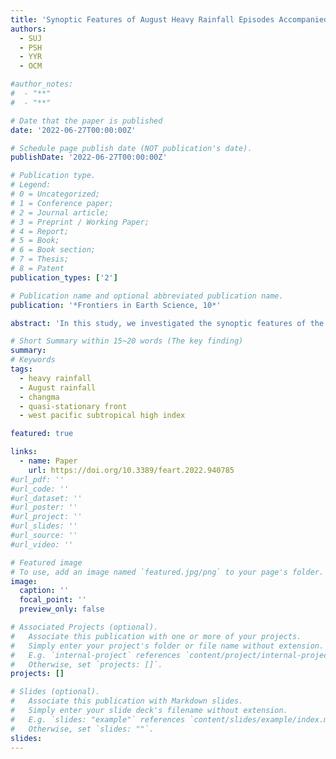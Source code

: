 ```yaml
---
title: 'Synoptic Features of August Heavy Rainfall Episodes Accompanied By a Quasi-Stationary Front Over the Korean Peninsula and Its Relationship With the Western Pacific Subtropical High'
authors:
  - SUJ
  - PSH
  - YYR
  - OCM

#author_notes:
#  - "**"
#  - "**"

# Date that the paper is published
date: '2022-06-27T00:00:00Z'

# Schedule page publish date (NOT publication's date).
publishDate: '2022-06-27T00:00:00Z'

# Publication type.
# Legend: 
# 0 = Uncategorized; 
# 1 = Conference paper; 
# 2 = Journal article;
# 3 = Preprint / Working Paper; 
# 4 = Report; 
# 5 = Book; 
# 6 = Book section;
# 7 = Thesis; 
# 8 = Patent
publication_types: ['2']

# Publication name and optional abbreviated publication name.
publication: '*Frontiers in Earth Science, 10*'

abstract: 'In this study, we investigated the synoptic features of the August 26–27, 2018 heavy rainfall episode, which was accompanied by a quasi-stationary front over the Korean peninsula, as well as its relationship with the climatological characteristics of the Western Pacific Subtropical High (WPSH), using reanalysis and observational data. Through a case study, we analyzed the synoptic environment and frontal structure of the heavy rainfall event by comparing it with a heavy rainfall event associated with a quasi-stationary front that occurred on June 26–27, 2018 (during the Changma period). The case study indicates that the environment and structure of the quasi-stationary fronts in both events exhibited common characteristic features: an extended WPSH and strong low-level winds along the western or northwestern edge of the WPSH and a northward tilted frontal structure. Although differences in the moisture transport path were observed (southwesterly for the Changma event and southerly for the August event), their contributions to maintaining the quasi-stationary fronts were comparable around the Korean peninsula. We further investigated the climatological characteristics of these two heavy rainfall episodes for a 30 year period (1990–2019). We identified heavy rainfall days similar to those of the case study using pattern correlations of the 850 hPa geopotential height anomaly. The occurrence frequencies for each period indicate that the environmental features of the Changma event can be regarded as the typical heavy rainfall environment during the Changma period, whereas the environmental features of the August event were not typical for heavy rainfall during August. The main difference between similar and different cases to the August event is the expansion of the WPSH. Analysis of the relationship between annual variations in the WPSH indices and the occurrence frequency of heavy rainfall days during each August period also indicates that heavy rainfall with a quasi-stationary front similar to the August event is closely related to WPSH expansion.'

# Short Summary within 15~20 words (The key finding)
summary:
# Keywords
tags:
  - heavy rainfall
  - August rainfall
  - changma
  - quasi-stationary front
  - west pacific subtropical high index

featured: true

links:
  - name: Paper
    url: https://doi.org/10.3389/feart.2022.940785
#url_pdf: ''
#url_code: ''
#url_dataset: ''
#url_poster: ''
#url_project: ''
#url_slides: ''
#url_source: ''
#url_video: ''

# Featured image
# To use, add an image named `featured.jpg/png` to your page's folder.
image:
  caption: ''
  focal_point: ''
  preview_only: false

# Associated Projects (optional).
#   Associate this publication with one or more of your projects.
#   Simply enter your project's folder or file name without extension.
#   E.g. `internal-project` references `content/project/internal-project/index.md`.
#   Otherwise, set `projects: []`.
projects: []

# Slides (optional).
#   Associate this publication with Markdown slides.
#   Simply enter your slide deck's filename without extension.
#   E.g. `slides: "example"` references `content/slides/example/index.md`.
#   Otherwise, set `slides: ""`.
slides:
---
```

